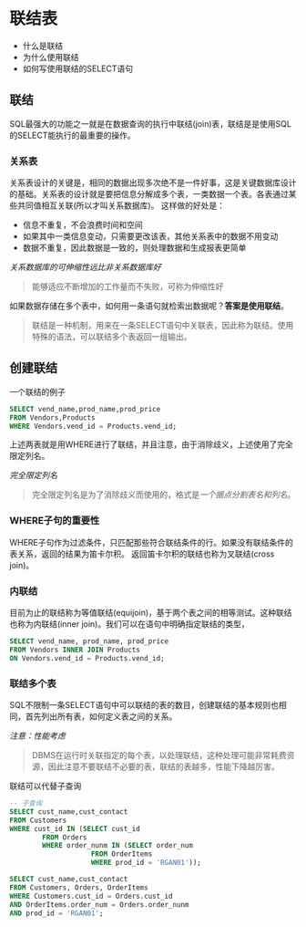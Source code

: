 # 联结表
- 什么是联结
- 为什么使用联结
- 如何写使用联结的SELECT语句

## 联结
SQL最强大的功能之一就是在数据查询的执行中联结(join)表，联结是是使用SQL的SELECT能执行的最重要的操作。
### 关系表
关系表设计的关键是，相同的数据出现多次绝不是一件好事，这是关键数据库设计的基础。关系表的设计就是要把信息分解成多个表，一类数据一个表。各表通过某些共同值相互关联(所以才叫关系数据库)。
这样做的好处是：
- 信息不重复，不会浪费时间和空间
- 如果其中一类信息变动，只需要更改该表，其他关系表中的数据不用变动
- 数据不重复，因此数据是一致的，则处理数据和生成报表更简单

*关系数据库的可伸缩性远比非关系数据库好*
> 能够适应不断增加的工作量而不失败，可称为伸缩性好

如果数据存储在多个表中，如何用一条语句就检索出数据呢？**答案是使用联结**。
> 联结是一种机制，用来在一条SELECT语句中关联表，因此称为联结。使用特殊的语法，可以联结多个表返回一组输出。

## 创建联结
一个联结的例子
```sql
SELECT vend_name,prod_name,prod_price
FROM Vendors,Products
WHERE Vendors.vend_id = Products.vend_id;
```
上述两表就是用WHERE进行了联结，并且注意，由于消除歧义，上述使用了完全限定列名。

*完全限定列名*
> 完全限定列名是为了消除歧义而使用的，格式是*一个据点分割表名和列名*。

### WHERE子句的重要性
WHERE子句作为过滤条件，只匹配那些符合联结条件的行。如果没有联结条件的表关系，返回的结果为笛卡尔积。
返回笛卡尔积的联结也称为叉联结(cross join)。

### 内联结
目前为止的联结称为等值联结(equijoin)，基于两个表之间的相等测试。这种联结也称为内联结(inner join)。我们可以在语句中明确指定联结的类型，
```sql
SELECT vend_name, prod_name, prod_price
FROM Vendors INNER JOIN Products
ON Vendors.vend_id = Products.vend_id;
```
### 联结多个表
SQL不限制一条SELECT语句中可以联结的表的数目，创建联结的基本规则也相同，首先列出所有表，如何定义表之间的关系。

*注意：性能考虑*
> DBMS在运行时关联指定的每个表，以处理联结，这种处理可能非常耗费资源，因此注意不要联结不必要的表，联结的表越多，性能下降越厉害。

联结可以代替子查询
```sql
-- 子查询
SELECT cust_name,cust_contact
FROM Customers
WHERE cust_id IN (SELECT cust_id
		FROM Orders
		WHERE order_nunm IN (SELECT order_num
					FROM OrderItems
					WHERE prod_id = 'RGAN01'));
```
```sql
SELECT cust_name,cust_contact
FROM Customers, Orders, OrderItems
WHERE Customers.cust_id = Orders.cust_id
AND OrderItems.order_num = Orders.order_nunm
AND prod_id = 'RGAN01';
```
